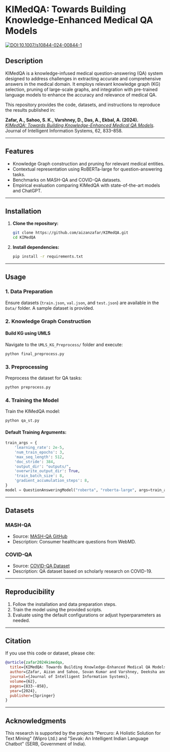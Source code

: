 # KIMedQA: Towards Building Knowledge-Enhanced Medical QA Models

[![DOI:10.1007/s10844-024-00844-1](https://img.shields.io/badge/DOI-10.1007/s10844--024--00844--1-blue)](https://doi.org/10.1007/s10844-024-00844-1)

## Description

KIMedQA is a knowledge-infused medical question-answering (QA) system designed to address challenges in extracting accurate and comprehensive answers in the medical domain. It employs relevant knowledge graph (KG) selection, pruning of large-scale graphs, and integration with pre-trained language models to enhance the accuracy and relevance of medical QA.

This repository provides the code, datasets, and instructions to reproduce the results published in:

**Zafar, A., Sahoo, S. K., Varshney, D., Das, A., Ekbal, A. (2024).**  
*[KIMedQA: Towards Building Knowledge-Enhanced Medical QA Models](https://doi.org/10.1007/s10844-024-00844-1).*  
Journal of Intelligent Information Systems, 62, 833–858.

---

## Features

- Knowledge Graph construction and pruning for relevant medical entities.
- Contextual representation using RoBERTa-large for question-answering tasks.
- Benchmarks on MASH-QA and COVID-QA datasets.
- Empirical evaluation comparing KIMedQA with state-of-the-art models and ChatGPT.

---

## Installation

1. **Clone the repository:**
   ```bash
   git clone https://github.com/aizanzafar/KIMedQA.git
   cd KIMedQA
   ```

2. **Install dependencies:**
   ```bash
   pip install -r requirements.txt
   ```

---

## Usage

### 1. Data Preparation

Ensure datasets (`train.json`, `val.json`, and `test.json`) are available in the `Data/` folder. A sample dataset is provided.

### 2. Knowledge Graph Construction

#### Build KG using UMLS
Navigate to the `UMLS_KG_Preprocess/` folder and execute:
```bash
python final_preprocess.py
```

### 3. Preprocessing

Preprocess the dataset for QA tasks:
```bash
python preprocess.py
```

### 4. Training the Model

Train the KIMedQA model:
```bash
python qa_st.py
```

#### Default Training Arguments:
```python
train_args = {
    'learning_rate': 2e-5,
    'num_train_epochs': 3,
    'max_seq_length': 512,
    'doc_stride': 384,
    'output_dir': "outputs/",
    'overwrite_output_dir': True,
    'train_batch_size': 8,
    'gradient_accumulation_steps': 8,
}
model = QuestionAnsweringModel("roberta", "roberta-large", args=train_args)
```
---

## Datasets

### MASH-QA
- Source: [MASH-QA GitHub](https://github.com/mingzhu0527/MASHQA)
- Description: Consumer healthcare questions from WebMD.

### COVID-QA
- Source: [COVID-QA Dataset](https://github.com/deepset-ai/COVID-QA)
- Description: QA dataset based on scholarly research on COVID-19.

---

## Reproducibility

1. Follow the installation and data preparation steps.
2. Train the model using the provided scripts.
3. Evaluate using the default configurations or adjust hyperparameters as needed.

---

## Citation

If you use this code or dataset, please cite:

```bibtex
@article{zafar2024kimedqa,
  title={KIMedQA: Towards Building Knowledge-Enhanced Medical QA Models},
  author={Zafar, Aizan and Sahoo, Sovan Kumar and Varshney, Deeksha and Das, Amitava and Ekbal, Asif},
  journal={Journal of Intelligent Information Systems},
  volume={62},
  pages={833--858},
  year={2024},
  publisher={Springer}
}
```

---

## Acknowledgments

This research is supported by the projects "Percuro: A Holistic Solution for Text Mining" (Wipro Ltd.) and "Sevak: An Intelligent Indian Language Chatbot" (SERB, Government of India).

